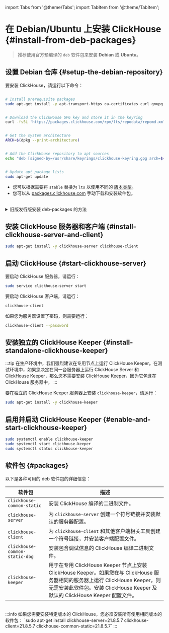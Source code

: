 import Tabs from '@theme/Tabs';
import TabItem from '@theme/TabItem';

# 在 Debian/Ubuntu 上安装 ClickHouse {#install-from-deb-packages}

> 推荐使用官方预编译的 `deb` 软件包来安装 **Debian** 或 **Ubuntu**。

<VerticalStepper>

## 设置 Debian 仓库 {#setup-the-debian-repository}

要安装 ClickHouse，请运行以下命令：

```bash

# Install prerequisite packages
sudo apt-get install -y apt-transport-https ca-certificates curl gnupg


# Download the ClickHouse GPG key and store it in the keyring
curl -fsSL 'https://packages.clickhouse.com/rpm/lts/repodata/repomd.xml.key' | sudo gpg --dearmor -o /usr/share/keyrings/clickhouse-keyring.gpg


# Get the system architecture
ARCH=$(dpkg --print-architecture)


# Add the ClickHouse repository to apt sources
echo "deb [signed-by=/usr/share/keyrings/clickhouse-keyring.gpg arch=${ARCH}] https://packages.clickhouse.com/deb stable main" | sudo tee /etc/apt/sources.list.d/clickhouse.list


# Update apt package lists
sudo apt-get update
```

- 您可以根据需要将 `stable` 替换为 `lts` 以使用不同的 [版本类型](/knowledgebase/production)。
- 您可以从 [packages.clickhouse.com](https://packages.clickhouse.com/deb/pool/main/c/) 手动下载和安装软件包。
<br/>
<details>
<summary>旧版发行版安装 deb-packages 的方法</summary>

```bash

# Install prerequisite packages
sudo apt-get install apt-transport-https ca-certificates dirmngr


# Add the ClickHouse GPG key to authenticate packages
sudo apt-key adv --keyserver hkp://keyserver.ubuntu.com:80 --recv 8919F6BD2B48D754


# Add the ClickHouse repository to apt sources
echo "deb https://packages.clickhouse.com/deb stable main" | sudo tee \
    /etc/apt/sources.list.d/clickhouse.list


# Update apt package lists
sudo apt-get update


# Install ClickHouse server and client packages
sudo apt-get install -y clickhouse-server clickhouse-client


# Start the ClickHouse server service
sudo service clickhouse-server start


# Launch the ClickHouse command line client
clickhouse-client # or "clickhouse-client --password" if you set up a password.
```

</details>

## 安装 ClickHouse 服务器和客户端 {#install-clickhouse-server-and-client}

```bash
sudo apt-get install -y clickhouse-server clickhouse-client
```

## 启动 ClickHouse {#start-clickhouse-server}

要启动 ClickHouse 服务器，请运行：

```bash
sudo service clickhouse-server start
```

要启动 ClickHouse 客户端，请运行：

```bash
clickhouse-client
```

如果您为服务器设置了密码，则需要运行：

```bash
clickhouse-client --password
```

## 安装独立的 ClickHouse Keeper {#install-standalone-clickhouse-keeper}

:::tip
在生产环境中，我们强烈建议在专用节点上运行 ClickHouse Keeper。在测试环境中，如果您决定在同一台服务器上运行 ClickHouse Server 和 ClickHouse Keeper，那么您不需要安装 ClickHouse Keeper，因为它包含在 ClickHouse 服务器中。
:::

要在独立的 ClickHouse Keeper 服务器上安装 `clickhouse-keeper`，请运行：

```bash
sudo apt-get install -y clickhouse-keeper
```

## 启用并启动 ClickHouse Keeper {#enable-and-start-clickhouse-keeper}

```bash
sudo systemctl enable clickhouse-keeper
sudo systemctl start clickhouse-keeper
sudo systemctl status clickhouse-keeper
```

</VerticalStepper>

## 软件包 {#packages}

以下是各种可用的 deb 软件包的详细信息：

| 软件包                         | 描述                                                                                                                                                                                                                            |
|-------------------------------|----------------------------------------------------------------------------------------------------------------------------------------------------------------------------------------------------------------------------------|
| `clickhouse-common-static`     | 安装 ClickHouse 编译的二进制文件。                                                                                                                                                                                             |
| `clickhouse-server`            | 为 `clickhouse-server` 创建一个符号链接并安装默认的服务器配置。                                                                                                                                                              |
| `clickhouse-client`            | 为 `clickhouse-client` 和其他客户端相关工具创建一个符号链接，并安装客户端配置文件。                                                                                                                                          |
| `clickhouse-common-static-dbg` | 安装包含调试信息的 ClickHouse 编译二进制文件。                                                                                                                                                                                 |
| `clickhouse-keeper`            | 用于在专用 ClickHouse Keeper 节点上安装 ClickHouse Keeper。如果您在与 ClickHouse 服务器相同的服务器上运行 ClickHouse Keeper，则无需安装此软件包。安装 ClickHouse Keeper 及默认的 ClickHouse Keeper 配置文件。 |

<br/>
:::info
如果您需要安装特定版本的 ClickHouse，您必须安装所有使用相同版本的软件包：
`sudo apt-get install clickhouse-server=21.8.5.7 clickhouse-client=21.8.5.7 clickhouse-common-static=21.8.5.7`
:::
